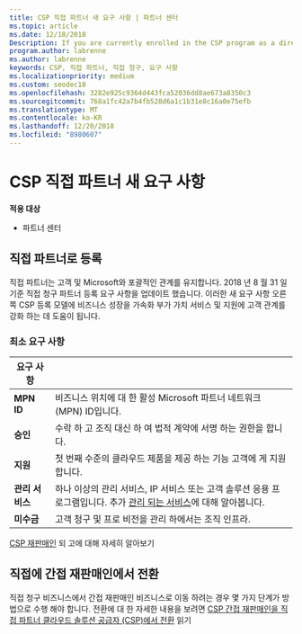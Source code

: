```yaml
---
title: CSP 직접 파트너 새 요구 사항 | 파트너 센터
ms.topic: article
ms.date: 12/18/2018
Description: If you are currently enrolled in the CSP program as a direct partner, you should prepare to meet these updated support and services requirements.
program.author: labrenne
ms.author: labrenne
keywords: CSP, 직접 파트너, 직접 청구, 요구 사항
ms.localizationpriority: medium
ms.custom: seodec18
ms.openlocfilehash: 3282e925c9364d443fca52036dd8ae673a8350c3
ms.sourcegitcommit: 768a1fc42a7b4fb528d6a1c1b31e8c16a0e75efb
ms.translationtype: MT
ms.contentlocale: ko-KR
ms.lasthandoff: 12/20/2018
ms.locfileid: "8980607"
---
```

# <a name="csp-direct-partner-new-requirements"></a>CSP 직접 파트너 새 요구 사항

**적용 대상**

- 파트너 센터

## <a name="enroll-as-a-direct-partner"></a>직접 파트너로 등록

직접 파트너는 고객 및 Microsoft와 포괄적인 관계를 유지합니다. 2018 년 8 월 31 일 기준 직접 청구 파트너 등록 요구 사항을 업데이트 했습니다. 이러한 새 요구 사항 오른쪽 CSP 등록 모델에 비즈니스 성장을 가속화 부가 가치 서비스 및 지원에 고객 관계를 강화 하는 데 도움이 됩니다. 

### <a name="minimum-requirements"></a>최소 요구 사항

|**요구 사항**|                             |
|--------------------------------|--------------------------------------------------------------|
|**MPN ID**   |비즈니스 위치에 대 한 활성 Microsoft 파트너 네트워크 (MPN) ID입니다.   |
|**승인**   |수락 하 고 조직 대신 하 여 법적 계약에 서명 하는 권한을 합니다.|
|**지원**   |첫 번째 수준의 클라우드 제품을 제공 하는 기능 고객에 게 지원 합니다.|
|**관리 서비스**   |하나 이상의 관리 서비스, IP 서비스 또는 고객 솔루션 응용 프로그램입니다. 추가 [관리 되는 서비스](https://partner.microsoft.com/en-US/business-opportunities/managed-services-provider)에 대해 알아봅니다.|
|**미수금** |고객 청구 및 프로 비전을 관리 하에서는 조직 인프라. 

[CSP 재판매인](https://partner.microsoft.com/cloud-solution-provider) 되 고에 대해 자세히 알아보기

## <a name="transition-from-direct-to-indirect-reseller"></a>직접에 간접 재판매인에서 전환

직접 청구 비즈니스에서 간접 재판매인 비즈니스로 이동 하려는 경우 몇 가지 단계가 방법으로 수행 해야 합니다. 전환에 대 한 자세한 내용을 보려면 [CSP 간접 재판매인을 직접 파트너 클라우드 솔루션 공급자 (CSP)에서 전환](transition-direct-to-indirect) 읽기 